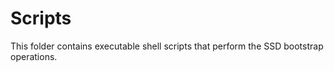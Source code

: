 # Scripts  
This folder contains executable shell scripts that perform the SSD bootstrap operations.
